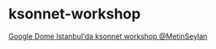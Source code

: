 # ksonnet-workshop

<a href="https://www.meetup.com/tr-TR/GDG-Cloud-Istanbul/events/256836783/">Google Dome Istanbul'da ksonnet workshop @MetinSeylan</a>
